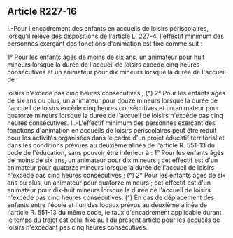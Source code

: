 ## Article R227-16

I.-Pour l'encadrement des enfants en accueils de loisirs périscolaires, lorsqu'il relève des dispositions de
l'article L. 227-4, l'effectif minimum des personnes exerçant des fonctions d'animation est fixé comme suit :

1° Pour les enfants âgés de moins de six ans, un animateur pour huit mineurs lorsque la durée de l'accueil
de loisirs excède cinq heures consécutives et un animateur pour dix mineurs lorsque la durée de l'accueil de

loisirs n'excède pas cinq heures consécutives ; (^)
2° Pour les enfants âgés de six ans ou plus, un animateur pour douze mineurs lorsque la durée de l'accueil de
loisirs excède cinq heures consécutives et un animateur pour quatorze mineurs lorsque la durée de l'accueil
de loisirs n'excède pas cinq heures consécutives.
II.-L'effectif minimum des personnes exerçant des fonctions d'animation en accueils de loisirs périscolaires
peut être réduit pour les activités organisées dans le cadre d'un projet éducatif territorial et dans les
conditions prévues au deuxième alinéa de l'article R. 551-13 du code de l'éducation, sans pouvoir être
inférieur à :
1° Pour les enfants âgés de moins de six ans, un animateur pour dix mineurs ; cet effectif est d'un animateur
pour quatorze mineurs lorsque la durée de l'accueil de loisirs n'excède pas cinq heures consécutives ; (^)
2° Pour les enfants âgés de six ans ou plus, un animateur pour quatorze mineurs ; cet effectif est
d'un animateur pour dix-huit mineurs lorsque la durée de l'accueil de loisirs n'excède pas cinq heures
consécutives. (^)
En cas de déplacement des enfants entre l'école et l'un des locaux prévus au deuxième alinéa de l'article
R. 551-13 du même code, le taux d'encadrement applicable durant le temps du trajet est celui fixé au I du
présent article pour les accueils de loisirs n'excédant pas cinq heures consécutives.

